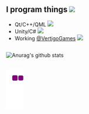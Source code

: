 ## I program things  <img src="https://emoji.gg/assets/emoji/9109_Sad_Cat_Thumbs_Up.png" height=80/>
* Qt/C++/QML  <img src="https://cdn.betterttv.net/emote/5f1b0186cf6d2144653d2970/2x" height=32/>
* Unity/C#  <img src="https://cdn.betterttv.net/emote/5f1b0186cf6d2144653d2970/2x" height=32/>
* Working [@VertigoGames](https://vertigogames.co/) <img src="https://cdn.betterttv.net/emote/5f1b0186cf6d2144653d2970/2x" height=32/>
## 
![Anurag's github stats](https://github-readme-stats.vercel.app/api?username=GencerG&count_private=true&include_all_commits=false&show_icons=true&theme=dracula)
##
![snake gif](https://github.com/GencerG/GencerG/blob/output/github-contribution-grid-snake.gif)
